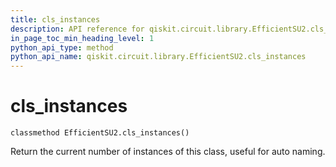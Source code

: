 ```yaml
---
title: cls_instances
description: API reference for qiskit.circuit.library.EfficientSU2.cls_instances
in_page_toc_min_heading_level: 1
python_api_type: method
python_api_name: qiskit.circuit.library.EfficientSU2.cls_instances
---
```


# cls\_instances

<span id="qiskit.circuit.library.EfficientSU2.cls_instances" />

`classmethod EfficientSU2.cls_instances()`

Return the current number of instances of this class, useful for auto naming.

